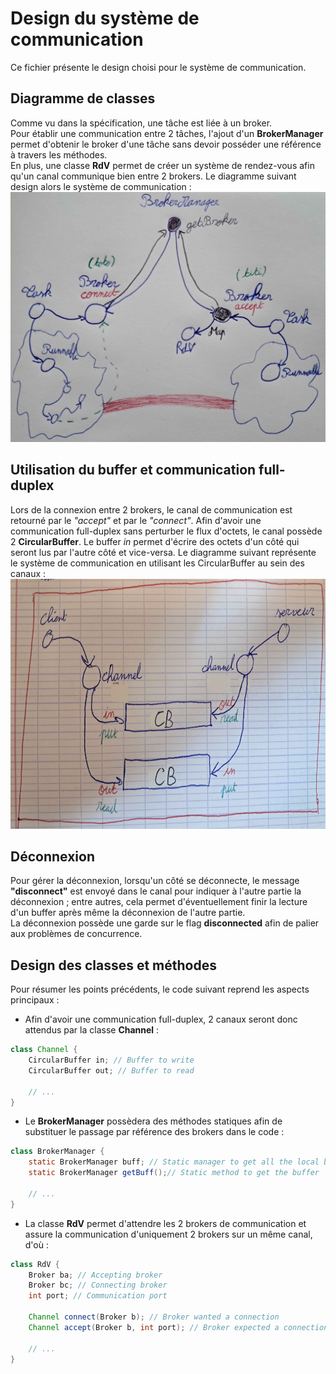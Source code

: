 # Design du système de communication

Ce fichier présente le design choisi pour le système de communication.

## Diagramme de classes

Comme vu dans la spécification, une tâche est liée à un broker.  
Pour établir une communication entre 2 tâches, l'ajout d'un **BrokerManager** permet d'obtenir le broker d'une tâche sans devoir posséder une référence à travers les méthodes.  
En plus, une classe **RdV** permet de créer un système de rendez-vous afin qu'un canal communique bien entre 2 brokers.
Le diagramme suivant design alors le système de communication :  
<img src="./Images_design_md/diag_classe_channel.jpg" alt="Diagramme de classes du système" height="400">


## Utilisation du buffer et communication full-duplex

Lors de la connexion entre 2 brokers, le canal de communication est retourné par le *"accept"* et par le *"connect"*. Afin d'avoir une communication full-duplex sans perturber le flux d'octets, le canal possède 2 **CircularBuffer**. Le buffer *in* permet d'écrire des octets d'un côté qui seront lus par l'autre côté et vice-versa.
Le diagramme suivant représente le système de communication en utilisant les CircularBuffer au sein des canaux :  
<img src="./Images_design_md/utilisation_circular_buffer.jpg" alt="Diagramme représentant le système de communication" height="400">


## Déconnexion

Pour gérer la déconnexion, lorsqu'un côté se déconnecte, le message **"disconnect"** est envoyé dans le canal pour indiquer à l'autre partie la déconnexion ; entre autres, cela permet d'éventuellement finir la lecture d'un buffer après même la déconnexion de l'autre partie.  
La déconnexion possède une garde sur le flag **disconnected** afin de palier aux problèmes de concurrence.


## Design des classes et méthodes

Pour résumer les points précédents, le code suivant reprend les aspects principaux :

- Afin d'avoir une communication full-duplex, 2 canaux seront donc attendus par la classe **Channel** :
```java
class Channel {
    CircularBuffer in; // Buffer to write
    CircularBuffer out; // Buffer to read

    // ...
}
```

- Le **BrokerManager** possèdera des méthodes statiques afin de substituer le passage par référence des brokers dans le code :
```java
class BrokerManager {
    static BrokerManager buff; // Static manager to get all the local brokers
    static BrokerManager getBuff();// Static method to get the buffer

    // ...
}
```

- La classe **RdV** permet d'attendre les 2 brokers de communication et assure la communication d'uniquement 2 brokers sur un même canal, d'où :
```java
class RdV {
    Broker ba; // Accepting broker
    Broker bc; // Connecting broker
    int port; // Communication port

    Channel connect(Broker b); // Broker wanted a connection
    Channel accept(Broker b, int port); // Broker expected a connection

    // ...
}
```
